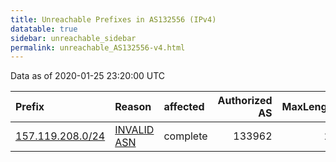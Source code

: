 ```yaml
---
title: Unreachable Prefixes in AS132556 (IPv4)
datatable: true
sidebar: unreachable_sidebar
permalink: unreachable_AS132556-v4.html
---
```


Data as of 2020-01-25 23:20:00 UTC


<div class="datatable-begin"></div>

| Prefix                                                     | Reason                                                                                                   | affected   |   Authorized AS |   MaxLength | Anchor                                       |   unreachable /24s |
|:-----------------------------------------------------------|:---------------------------------------------------------------------------------------------------------|:-----------|----------------:|------------:|:---------------------------------------------|-------------------:|
| [157.119.208.0/24](https://stat.ripe.net/157.119.208.0/24) | [INVALID ASN](https://rpki-validator.ripe.net/announcement-preview?asn=AS132556&prefix=157.119.208.0/24) | complete   |          133962 |          22 | [APNIC](unreachable_APNIC_RPKI_Root-v4.html) |                  1 |

<div class="datatable-end"></div>